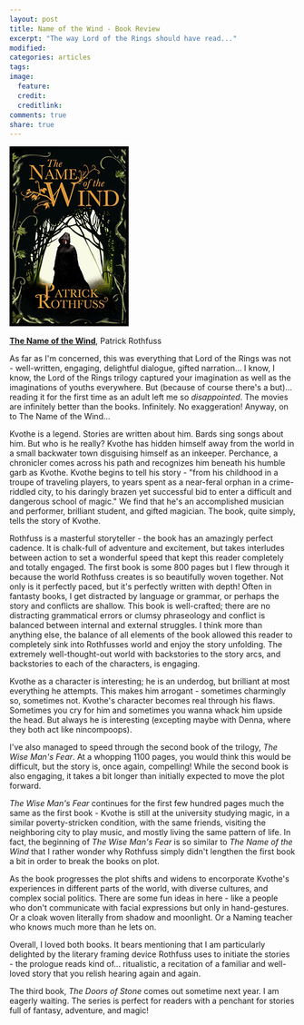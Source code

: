 ```yaml
---
layout: post
title: Name of the Wind - Book Review
excerpt: "The way Lord of the Rings should have read..."
modified:
categories: articles
tags:
image:
  feature:
  credit:
  creditlink:
comments: true
share: true
---
```


<img style="float: center; border: 5px solid black; height: 200" src="/images/name-of-the-wind.jpg">

[**The Name of the Wind**](http://www.amazon.com/Name-Wind-Kingkiller-Chronicle/dp/0756404746/ref=sr_1_1?s=books&ie=UTF8&qid=1437298364&sr=1-1&keywords=name+of+the+wind&pebp=1437298365619&perid=10FJZ4KEYJAPT3MYGPQR), Patrick Rothfuss


As far as I'm concerned, this was everything that Lord of the Rings was not - well-written, engaging, delightful dialogue, gifted narration... I know, I know, the Lord of the Rings trilogy captured your imagination as well as the imaginations of youths everywhere. But (because of course there's a but)... reading it for the first time as an adult left me so *disappointed*. The movies are infinitely better than the books. Infinitely. No exaggeration! Anyway, on to The Name of the Wind...

Kvothe is a legend. Stories are written about him. Bards sing songs about him. But who is he really? Kvothe has hidden himself away from the world in a small backwater town disguising himself as an inkeeper. Perchance, a chronicler comes across his path and recognizes him beneath his humble garb as Kvothe. Kvothe begins to tell his story - "from his childhood in a troupe of traveling players, to years spent as a near-feral orphan in a crime-riddled city, to his daringly brazen yet successful bid to enter a difficult and dangerous school of magic." We find that he's an accomplished musician and performer, brilliant student, and gifted magician. The book, quite simply, tells the story of Kvothe.

Rothfuss is a masterful storyteller - the book has an amazingly perfect cadence. It is chalk-full of adventure and excitement, but takes interludes between action to set a wonderful speed that kept this reader completely and totally engaged. The first book is some 800 pages but I flew through it because the world Rothfuss creates is so beautifully woven together. Not only is it perfectly paced, but it's perfectly written with depth! Often in fantasty books, I get distracted by language or grammar, or perhaps the story and conflicts are shallow. This book is well-crafted; there are no distracting grammatical errors or clumsy phraseology and conflict is balanced between internal and external struggles. I think more than anything else, the balance of all elements of the book allowed this reader to completely sink into Rothfusses world and enjoy the story unfolding. The extremely well-thought-out world with backstories to the story arcs, and backstories to each of the characters, is engaging.

Kvothe as a character is interesting; he is an underdog, but brilliant at most everything he attempts. This makes him arrogant - sometimes charmingly so, sometimes not. Kvothe's character becomes real through his flaws. Sometimes you cry for him and sometimes you wanna whack him upside the head. But always he is interesting (excepting maybe with Denna, where they both act like nincompoops).

I've also managed to speed through the second book of the trilogy, *The Wise Man's Fear*. At a whopping 1100 pages, you would think this would be difficult, but the story is, once again, compelling! While the second book is also engaging, it takes a bit longer than initially expected to move the plot forward.

*The Wise Man's Fear* continues for the first few hundred pages much the same as the first book - Kvothe is still at the university studying magic, in a similar poverty-stricken condition, with the same friends, visiting the neighboring city to play music, and mostly living the same pattern of life. In fact, the beginning of *The Wise Man's Fear* is so similar to *The Name of the Wind* that I rather wonder why Rothfuss simply didn't lengthen the first book a bit in order to break the books on plot.

As the book progresses the plot shifts and widens to encorporate Kvothe's experiences in different parts of the world, with diverse cultures, and complex social politics. There are some fun ideas in here - like a people who don't communicate with facial expressions but only in hand-gestures. Or a cloak woven literally from shadow and moonlight. Or a Naming teacher who knows much more than he lets on.

Overall, I loved both books. It bears mentioning that I am particularly delighted by the literary framing device Rothfuss uses to initiate the stories - the prologue reads kind of... ritualistic, a recitation of a familiar and well-loved story that you relish hearing again and again.

The third book, *The Doors of Stone* comes out sometime next year. I am eagerly waiting. The series is perfect for readers with a penchant for stories full of fantasy, adventure, and magic!

